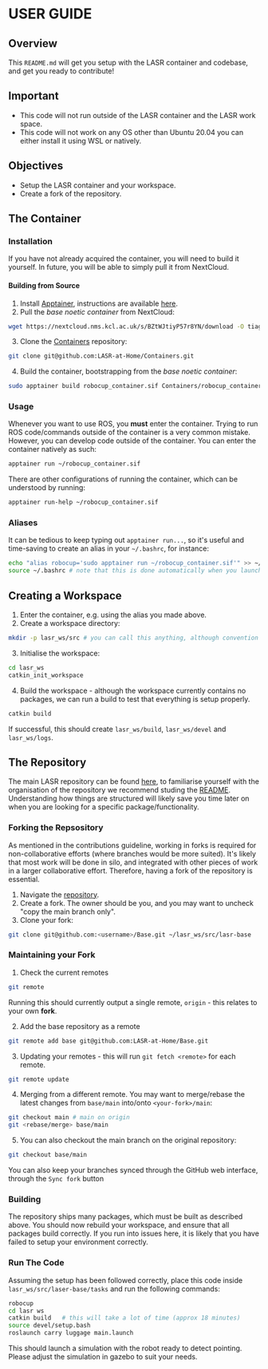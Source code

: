 # USER GUIDE

## Overview
This `README.md` will get you setup with the LASR container and codebase, and get you ready to contribute!

## Important
- This code will not run outside of the LASR container and the LASR work space.
- This code will not work on any OS other than Ubuntu 20.04 you can either install it using WSL or natively.

## Objectives
- Setup the LASR container and your workspace.
- Create a fork of the repository.

## The Container
### Installation
If you have not already acquired the container, you will need to build it yourself. In future, you will be able to simply pull it from NextCloud.
#### Building from Source
1. Install [Apptainer](https://apptainer.org/), instructions are available [here](https://apptainer.org/docs/admin/main/installation.html).
2. Pull the *base noetic container* from NextCloud:
```bash
wget https://nextcloud.nms.kcl.ac.uk/s/BZtWJtiyP57r8YN/download -O tiago_noetic_opensource.sif -q --show-progress
```
3. Clone the [Containers](https://github.com/LASR-at-Home/Containers) repository:
```bash
git clone git@github.com:LASR-at-Home/Containers.git
```
4. Build the container, bootstrapping from the *base noetic container*:
```bash
sudo apptainer build robocup_container.sif Containers/robocup_container.def
```

### Usage
Whenever you want to use ROS, you **must** enter the container. Trying to run ROS code/commands outside of the container is a very common mistake. However, you can develop code outside of the container. You can enter the container natively as such:
```bash
apptainer run ~/robocup_container.sif
```
There are other configurations of running the container, which can be understood by running:
```bash
apptainer run-help ~/robocup_container.sif
```

### Aliases
It can be tedious to keep typing out `apptainer run...`, so it's useful and time-saving to create an alias in your `~/.bashrc`, for instance:
```bash
echo "alias robocup='sudo apptainer run ~/robocup_container.sif'" >> ~/.bashrc
source ~/.bashrc # note that this is done automatically when you launch future terminal instances.
```
## Creating a Workspace
1. Enter the container, e.g. using the alias you made above.
2. Create a workspace directory:
```bash
mkdir -p lasr_ws/src # you can call this anything, although convention is to suffix with "_ws"
```
3. Initialise the workspace:
```bash
cd lasr_ws
catkin_init_workspace
```
4. Build the workspace - although the workspace currently contains no packages, we can run a build to test that everything is setup properly.
```bash
catkin build
```
If successful, this should create `lasr_ws/build`, `lasr_ws/devel` and `lasr_ws/logs`.
## The Repository
The main LASR repository can be found [here](https://github.com/LASR-at-Home/Base), to familiarise yourself with the organisation of the repository we recommend studing the [README](https://github.com/LASR-at-Home/Base/blob/main/README.md). Understanding how things are structured will likely save you time later on when you are looking for a specific package/functionality.


### Forking the Repsository
As mentioned in the contributions guideline, working in forks is required for non-collaborative efforts (where branches would be more suited). It's likely that most work will be done in silo, and integrated with other pieces of work in a larger collaborative effort. Therefore, having a fork of the repository is essential.

1. Navigate the [repository](https://github.com/LASR-at-Home/Base).
2. Create a fork. The owner should be you, and you may want to uncheck "copy the main branch only".
3. Clone your fork:
```bash
git clone git@github.com:<username>/Base.git ~/lasr_ws/src/lasr-base
```
### Maintaining your Fork
1. Check the current remotes
```bash
git remote
```
Running this should currently output a single remote, `origin` - this relates to your own **fork**.

2. Add the base repository as a remote
```bash
git remote add base git@github.com:LASR-at-Home/Base.git
```
3. Updating your remotes - this will run `git fetch <remote>` for each remote.
```bash
git remote update
```
4. Merging from a different remote. You may want to merge/rebase the latest changes from `base/main` into/onto `<your-fork>/main`:
```bash
git checkout main # main on origin
git <rebase/merge> base/main
```
5. You can also checkout the main branch on the original repository:
```bash
git checkout base/main
```

You can also keep your branches synced through the GitHub web interface, through the `Sync fork` button

### Building
The repository ships many packages, which must be built as described above. You should now rebuild your workspace, and ensure that all packages build correctly. If you run into issues here, it is likely that you have failed to setup your environment correctly.

### Run The Code
Assuming the setup has been followed correctly, place this code inside
`lasr_ws/src/laser-base/tasks` and run the following commands:
```bash
robocup
cd lasr ws
catkin build   # this will take a lot of time (approx 18 minutes)
source devel/setup.bash
roslaunch carry luggage main.launch
```
This should launch a simulation with the robot ready to detect pointing. Please adjust the simulation in gazebo to suit your needs.
